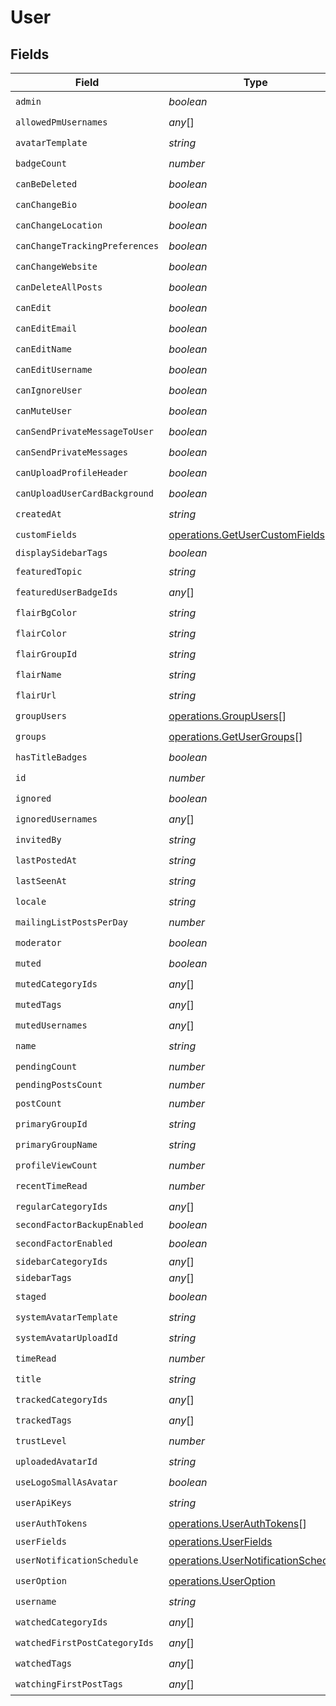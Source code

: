 # User


## Fields

| Field                                                                                             | Type                                                                                              | Required                                                                                          | Description                                                                                       |
| ------------------------------------------------------------------------------------------------- | ------------------------------------------------------------------------------------------------- | ------------------------------------------------------------------------------------------------- | ------------------------------------------------------------------------------------------------- |
| `admin`                                                                                           | *boolean*                                                                                         | :heavy_check_mark:                                                                                | N/A                                                                                               |
| `allowedPmUsernames`                                                                              | *any*[]                                                                                           | :heavy_check_mark:                                                                                | N/A                                                                                               |
| `avatarTemplate`                                                                                  | *string*                                                                                          | :heavy_check_mark:                                                                                | N/A                                                                                               |
| `badgeCount`                                                                                      | *number*                                                                                          | :heavy_check_mark:                                                                                | N/A                                                                                               |
| `canBeDeleted`                                                                                    | *boolean*                                                                                         | :heavy_check_mark:                                                                                | N/A                                                                                               |
| `canChangeBio`                                                                                    | *boolean*                                                                                         | :heavy_check_mark:                                                                                | N/A                                                                                               |
| `canChangeLocation`                                                                               | *boolean*                                                                                         | :heavy_check_mark:                                                                                | N/A                                                                                               |
| `canChangeTrackingPreferences`                                                                    | *boolean*                                                                                         | :heavy_check_mark:                                                                                | N/A                                                                                               |
| `canChangeWebsite`                                                                                | *boolean*                                                                                         | :heavy_check_mark:                                                                                | N/A                                                                                               |
| `canDeleteAllPosts`                                                                               | *boolean*                                                                                         | :heavy_check_mark:                                                                                | N/A                                                                                               |
| `canEdit`                                                                                         | *boolean*                                                                                         | :heavy_check_mark:                                                                                | N/A                                                                                               |
| `canEditEmail`                                                                                    | *boolean*                                                                                         | :heavy_check_mark:                                                                                | N/A                                                                                               |
| `canEditName`                                                                                     | *boolean*                                                                                         | :heavy_check_mark:                                                                                | N/A                                                                                               |
| `canEditUsername`                                                                                 | *boolean*                                                                                         | :heavy_check_mark:                                                                                | N/A                                                                                               |
| `canIgnoreUser`                                                                                   | *boolean*                                                                                         | :heavy_check_mark:                                                                                | N/A                                                                                               |
| `canMuteUser`                                                                                     | *boolean*                                                                                         | :heavy_check_mark:                                                                                | N/A                                                                                               |
| `canSendPrivateMessageToUser`                                                                     | *boolean*                                                                                         | :heavy_check_mark:                                                                                | N/A                                                                                               |
| `canSendPrivateMessages`                                                                          | *boolean*                                                                                         | :heavy_check_mark:                                                                                | N/A                                                                                               |
| `canUploadProfileHeader`                                                                          | *boolean*                                                                                         | :heavy_check_mark:                                                                                | N/A                                                                                               |
| `canUploadUserCardBackground`                                                                     | *boolean*                                                                                         | :heavy_check_mark:                                                                                | N/A                                                                                               |
| `createdAt`                                                                                       | *string*                                                                                          | :heavy_check_mark:                                                                                | N/A                                                                                               |
| `customFields`                                                                                    | [operations.GetUserCustomFields](../../../sdk/models/operations/getusercustomfields.md)           | :heavy_check_mark:                                                                                | N/A                                                                                               |
| `displaySidebarTags`                                                                              | *boolean*                                                                                         | :heavy_minus_sign:                                                                                | N/A                                                                                               |
| `featuredTopic`                                                                                   | *string*                                                                                          | :heavy_check_mark:                                                                                | N/A                                                                                               |
| `featuredUserBadgeIds`                                                                            | *any*[]                                                                                           | :heavy_check_mark:                                                                                | N/A                                                                                               |
| `flairBgColor`                                                                                    | *string*                                                                                          | :heavy_check_mark:                                                                                | N/A                                                                                               |
| `flairColor`                                                                                      | *string*                                                                                          | :heavy_check_mark:                                                                                | N/A                                                                                               |
| `flairGroupId`                                                                                    | *string*                                                                                          | :heavy_check_mark:                                                                                | N/A                                                                                               |
| `flairName`                                                                                       | *string*                                                                                          | :heavy_check_mark:                                                                                | N/A                                                                                               |
| `flairUrl`                                                                                        | *string*                                                                                          | :heavy_check_mark:                                                                                | N/A                                                                                               |
| `groupUsers`                                                                                      | [operations.GroupUsers](../../../sdk/models/operations/groupusers.md)[]                           | :heavy_check_mark:                                                                                | N/A                                                                                               |
| `groups`                                                                                          | [operations.GetUserGroups](../../../sdk/models/operations/getusergroups.md)[]                     | :heavy_check_mark:                                                                                | N/A                                                                                               |
| `hasTitleBadges`                                                                                  | *boolean*                                                                                         | :heavy_check_mark:                                                                                | N/A                                                                                               |
| `id`                                                                                              | *number*                                                                                          | :heavy_check_mark:                                                                                | N/A                                                                                               |
| `ignored`                                                                                         | *boolean*                                                                                         | :heavy_check_mark:                                                                                | N/A                                                                                               |
| `ignoredUsernames`                                                                                | *any*[]                                                                                           | :heavy_check_mark:                                                                                | N/A                                                                                               |
| `invitedBy`                                                                                       | *string*                                                                                          | :heavy_check_mark:                                                                                | N/A                                                                                               |
| `lastPostedAt`                                                                                    | *string*                                                                                          | :heavy_check_mark:                                                                                | N/A                                                                                               |
| `lastSeenAt`                                                                                      | *string*                                                                                          | :heavy_check_mark:                                                                                | N/A                                                                                               |
| `locale`                                                                                          | *string*                                                                                          | :heavy_check_mark:                                                                                | N/A                                                                                               |
| `mailingListPostsPerDay`                                                                          | *number*                                                                                          | :heavy_check_mark:                                                                                | N/A                                                                                               |
| `moderator`                                                                                       | *boolean*                                                                                         | :heavy_check_mark:                                                                                | N/A                                                                                               |
| `muted`                                                                                           | *boolean*                                                                                         | :heavy_check_mark:                                                                                | N/A                                                                                               |
| `mutedCategoryIds`                                                                                | *any*[]                                                                                           | :heavy_check_mark:                                                                                | N/A                                                                                               |
| `mutedTags`                                                                                       | *any*[]                                                                                           | :heavy_check_mark:                                                                                | N/A                                                                                               |
| `mutedUsernames`                                                                                  | *any*[]                                                                                           | :heavy_check_mark:                                                                                | N/A                                                                                               |
| `name`                                                                                            | *string*                                                                                          | :heavy_check_mark:                                                                                | N/A                                                                                               |
| `pendingCount`                                                                                    | *number*                                                                                          | :heavy_check_mark:                                                                                | N/A                                                                                               |
| `pendingPostsCount`                                                                               | *number*                                                                                          | :heavy_minus_sign:                                                                                | N/A                                                                                               |
| `postCount`                                                                                       | *number*                                                                                          | :heavy_check_mark:                                                                                | N/A                                                                                               |
| `primaryGroupId`                                                                                  | *string*                                                                                          | :heavy_check_mark:                                                                                | N/A                                                                                               |
| `primaryGroupName`                                                                                | *string*                                                                                          | :heavy_check_mark:                                                                                | N/A                                                                                               |
| `profileViewCount`                                                                                | *number*                                                                                          | :heavy_check_mark:                                                                                | N/A                                                                                               |
| `recentTimeRead`                                                                                  | *number*                                                                                          | :heavy_check_mark:                                                                                | N/A                                                                                               |
| `regularCategoryIds`                                                                              | *any*[]                                                                                           | :heavy_check_mark:                                                                                | N/A                                                                                               |
| `secondFactorBackupEnabled`                                                                       | *boolean*                                                                                         | :heavy_minus_sign:                                                                                | N/A                                                                                               |
| `secondFactorEnabled`                                                                             | *boolean*                                                                                         | :heavy_check_mark:                                                                                | N/A                                                                                               |
| `sidebarCategoryIds`                                                                              | *any*[]                                                                                           | :heavy_minus_sign:                                                                                | N/A                                                                                               |
| `sidebarTags`                                                                                     | *any*[]                                                                                           | :heavy_minus_sign:                                                                                | N/A                                                                                               |
| `staged`                                                                                          | *boolean*                                                                                         | :heavy_check_mark:                                                                                | N/A                                                                                               |
| `systemAvatarTemplate`                                                                            | *string*                                                                                          | :heavy_check_mark:                                                                                | N/A                                                                                               |
| `systemAvatarUploadId`                                                                            | *string*                                                                                          | :heavy_check_mark:                                                                                | N/A                                                                                               |
| `timeRead`                                                                                        | *number*                                                                                          | :heavy_check_mark:                                                                                | N/A                                                                                               |
| `title`                                                                                           | *string*                                                                                          | :heavy_check_mark:                                                                                | N/A                                                                                               |
| `trackedCategoryIds`                                                                              | *any*[]                                                                                           | :heavy_check_mark:                                                                                | N/A                                                                                               |
| `trackedTags`                                                                                     | *any*[]                                                                                           | :heavy_check_mark:                                                                                | N/A                                                                                               |
| `trustLevel`                                                                                      | *number*                                                                                          | :heavy_check_mark:                                                                                | N/A                                                                                               |
| `uploadedAvatarId`                                                                                | *string*                                                                                          | :heavy_check_mark:                                                                                | N/A                                                                                               |
| `useLogoSmallAsAvatar`                                                                            | *boolean*                                                                                         | :heavy_check_mark:                                                                                | N/A                                                                                               |
| `userApiKeys`                                                                                     | *string*                                                                                          | :heavy_check_mark:                                                                                | N/A                                                                                               |
| `userAuthTokens`                                                                                  | [operations.UserAuthTokens](../../../sdk/models/operations/userauthtokens.md)[]                   | :heavy_check_mark:                                                                                | N/A                                                                                               |
| `userFields`                                                                                      | [operations.UserFields](../../../sdk/models/operations/userfields.md)                             | :heavy_minus_sign:                                                                                | N/A                                                                                               |
| `userNotificationSchedule`                                                                        | [operations.UserNotificationSchedule](../../../sdk/models/operations/usernotificationschedule.md) | :heavy_check_mark:                                                                                | N/A                                                                                               |
| `userOption`                                                                                      | [operations.UserOption](../../../sdk/models/operations/useroption.md)                             | :heavy_check_mark:                                                                                | N/A                                                                                               |
| `username`                                                                                        | *string*                                                                                          | :heavy_check_mark:                                                                                | N/A                                                                                               |
| `watchedCategoryIds`                                                                              | *any*[]                                                                                           | :heavy_check_mark:                                                                                | N/A                                                                                               |
| `watchedFirstPostCategoryIds`                                                                     | *any*[]                                                                                           | :heavy_check_mark:                                                                                | N/A                                                                                               |
| `watchedTags`                                                                                     | *any*[]                                                                                           | :heavy_check_mark:                                                                                | N/A                                                                                               |
| `watchingFirstPostTags`                                                                           | *any*[]                                                                                           | :heavy_check_mark:                                                                                | N/A                                                                                               |